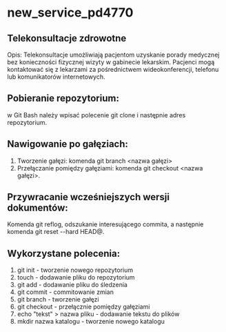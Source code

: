 # new_service_pd4770
## Telekonsultacje zdrowotne

Opis: Telekonsultacje umożliwiają pacjentom uzyskanie porady medycznej bez
konieczności fizycznej wizyty w gabinecie lekarskim. Pacjenci mogą kontaktować się z
lekarzami za pośrednictwem wideokonferencji, telefonu lub komunikatorów
internetowych.


## Pobieranie repozytorium:

w Git Bash należy wpisać polecenie git clone i następnie adres repozytorium.

## Nawigowanie po gałęziach:

1. Tworzenie gałęzi: komenda git branch <nazwa gałęzi>
2. Przełączanie pomiędzy gałęziami: komenda git checkout <nazwa gałęzi>.

## Przywracanie wcześniejszych wersji dokumentów:

Komenda git reflog, odszukanie interesującego commita, a następnie komenda git reset --hard HEAD@<numer>.

## Wykorzystane polecenia:

1. git init - tworzenie nowego repozytorium
2. touch - dodawanie pliku do repozytorium
3. git add - dodawanie pliku do śledzenia
4. git commit - commitowanie zmian
5. git branch - tworzenie gałęzi
6. git checkout - przełącznie pomiędzy gałęziami
7. echo "tekst" > nazwa pliku - dodawanie tekstu do plików
8. mkdir nazwa katalogu - tworzenie nowego katalogu
